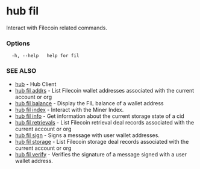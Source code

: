# hub fil

Interact with Filecoin related commands.

### Options

```
  -h, --help   help for fil
```

### SEE ALSO

* [hub](hub.md)	 - Hub Client
* [hub fil addrs](hub_fil_addrs.md)	 - List Filecoin wallet addresses associated with the current account or org
* [hub fil balance](hub_fil_balance.md)	 - Display the FIL balance of a wallet address
* [hub fil index](hub_fil_index.md)	 - Interact with the Miner Index.
* [hub fil info](hub_fil_info.md)	 - Get information about the current storage state of a cid
* [hub fil retrievals](hub_fil_retrievals.md)	 - List Filecoin retrieval deal records associated with the current account or org
* [hub fil sign](hub_fil_sign.md)	 - Signs a message with user wallet addresses.
* [hub fil storage](hub_fil_storage.md)	 - List Filecoin storage deal records associated with the current account or org
* [hub fil verify](hub_fil_verify.md)	 - Verifies the signature of a message signed with a user wallet address.

